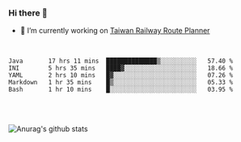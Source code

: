 ### Hi there 👋

- 🔭 I’m currently working on [Taiwan Railway Route Planner](https://github.com/Taiwan-Railway-Route-Planner)

<br/>

<!--START_SECTION:waka-->
```text
Java       17 hrs 11 mins  ██████████████▒░░░░░░░░░░   57.40 % 
INI        5 hrs 35 mins   ████▓░░░░░░░░░░░░░░░░░░░░   18.66 % 
YAML       2 hrs 10 mins   █▓░░░░░░░░░░░░░░░░░░░░░░░   07.26 % 
Markdown   1 hr 35 mins    █▒░░░░░░░░░░░░░░░░░░░░░░░   05.33 % 
Bash       1 hr 10 mins    █░░░░░░░░░░░░░░░░░░░░░░░░   03.95 % 
```
<!--END_SECTION:waka-->

<br/>
<br/>

![Anurag's github stats](https://github-readme-stats.vercel.app/api?username=DepickereSven&show_icons=true&theme=tokyonight)



<!--
**DepickereSven/DepickereSven** is a ✨ _special_ ✨ repository because its `README.md` (this file) appears on your GitHub profile.

Here are some ideas to get you started:

- 🔭 I’m currently working on ...
- 🌱 I’m currently learning ...
- 👯 I’m looking to collaborate on ...
- 🤔 I’m looking for help with ...
- 💬 Ask me about ...
- 📫 How to reach me: ...
- 😄 Pronouns: ...
- ⚡ Fun fact: ...
-->

